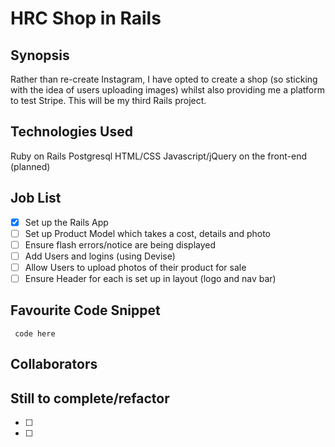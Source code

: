 HRC Shop in Rails
=======================

## Synopsis

Rather than re-create Instagram, I have opted to create a shop (so sticking with the idea of users uploading images) whilst also providing me a platform to test Stripe. This will be my third Rails project.

## Technologies Used

Ruby on Rails
Postgresql
HTML/CSS
Javascript/jQuery on the front-end (planned)

## Job List

- [x] Set up the Rails App
- [ ] Set up Product Model which takes a cost, details and photo
- [ ] Ensure flash errors/notice are being displayed
- [ ] Add Users and logins (using Devise)
- [ ] Allow Users to upload photos of their product for sale
- [ ] Ensure Header for each is set up in layout (logo and nav bar)

## Favourite Code Snippet

~~~
 code here
~~~

## Collaborators


## Still to complete/refactor

- [ ]
- [ ]